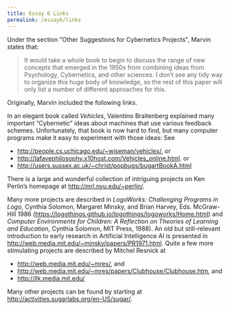 ```yaml
---
title: Essay 6 Links
permalink: /essay6/links
---
```


Under the section "Other Suggestions for Cybernetics Projects", Marvin states
that:

> It would take a whole book to begin to discuss the range of new concepts that
> emerged in the 1950s from combining ideas from Psychology, Cybernetics, and
> other sciences.  I don’t see any tidy way to organize this huge body of
> knowledge, so the rest of this paper will only list a number of different
> approaches for this.

Originally, Marvin included the following links.

In an elegant book called _Vehicles_, Valentino Braitenberg explained many
important “Cybernetic” ideas about machines that use various feedback schemes.
Unfortunately, that book is now hard to find, but many computer programs make it
easy to experiment with those ideas: See

* <http://people.cs.uchicago.edu/~wiseman/vehicles/>, or
* <http://lafavephilosophy.x10host.com/Vehicles_online.html>. or
* <http://users.sussex.ac.uk/~christ/popbugs/bugartBookA.html>

There is a large and wonderful collection of intriguing projects on Ken Perlin’s
homepage at <http://mrl.nyu.edu/~perlin/>.

Many more projects are described in _LogoWorks: Challenging Programs in Logo_,
Cynthia Solomon, Margaret Minsky, and Brian Harvey, Eds. McGraw-Hill 1986
(<https://logothings.github.io/logothings/logoworks/Home.html>) and _Computer
Environments for Children: A Reflection on Theories of Learning and Education_,
Cynthia Solomon, MIT Press, 1988). An old but still-relevant introduction to
early research in Artificial Intelligence AI is presented in
<http://web.media.mit.edu/~minsky/papers/PR1971.html>. Quite a few more
stimulating projects are described by Mitchel Resnick at

* <http://web.media.mit.edu/~mres/>, and
* <http://web.media.mit.edu/~mres/papers/Clubhouse/Clubhouse.htm>, and
* <http://llk.media.mit.edu/>

Many other projects can be found by starting at
<http://activities.sugarlabs.org/en-US/sugar/>.
